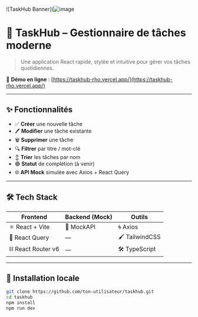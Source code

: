 <!-- Bannière -->
![TaskHub Banner](![image]([https://github.com/user-attachments/assets/102a934e-b42c-48e3-b3ed-464925f042f4](https://github.com/windev0/taskhub/blob/main/public/Capture%20d'%C3%A9cran%202025-05-20%20160140.png)
)

# 📝 TaskHub – Gestionnaire de tâches moderne

> Une application React rapide, stylée et intuitive pour gérer vos tâches quotidiennes.

🔗 **Démo en ligne** : [https://taskhub-rho.vercel.app/](https://taskhub-rho.vercel.app/)

---

## ✨ Fonctionnalités

- ✅ **Créer** une nouvelle tâche
- 🖊️ **Modifier** une tâche existante
- 🗑️ **Supprimer** une tâche
- 🔍 **Filtrer** par titre / mot-clé
- ↕️ **Trier** les tâches par nom
- 🟢 **Statut** de complétion (à venir)
- 🌐 **API Mock** simulée avec Axios + React Query

---

## 🛠️ Tech Stack

| Frontend | Backend (Mock) | Outils |
|----------|----------------|--------|
| ⚛️ React + Vite | 🔁 MockAPI | 🌀 Axios |
| 🧪 React Query | — | 🖌️ TailwindCSS |
| ⛓️ React Router v6 | — | 🛠️ TypeScript |

---

## 🚀 Installation locale

```bash
git clone https://github.com/ton-utilisateur/taskhub.git
cd taskhub
npm install
npm run dev
